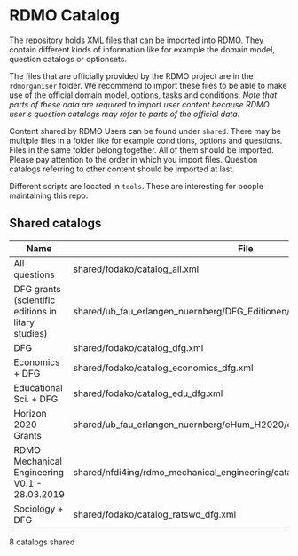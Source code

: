 # RDMO Catalog

The repository holds XML files that can be imported into RDMO. They contain different kinds of information like for example the domain model, question catalogs or optionsets.

The files that are officially provided by the RDMO project are in the `rdmorganiser` folder. We recommend to import these files to be able to make use of the official domain model, options, tasks and conditions. _Note that parts of these data are required to import user content because RDMO user's question catalogs may refer to parts of the official data_.

Content shared by RDMO Users can be found under `shared`. There may be multiple files in a folder like for example conditions, options and questions. Files in the same folder belong together. All of them should be imported. Please pay attention to the order in which you import files. Question catalogs referring to other content should be imported at last.

Different scripts are located in `tools`. These are interesting for people maintaining this repo.


## Shared catalogs

|Name|File|
|---|---|
|All questions|shared/fodako/catalog_all.xml|
|DFG grants (scientific editions in litary studies)|shared/ub_fau_erlangen_nuernberg/DFG_Editionen/DFG_editions.xml|
|DFG|shared/fodako/catalog_dfg.xml|
|Economics + DFG|shared/fodako/catalog_economics_dfg.xml|
|Educational Sci. + DFG|shared/fodako/catalog_edu_dfg.xml|
|Horizon 2020 Grants|shared/ub_fau_erlangen_nuernberg/eHum_H2020/eHum_H2020_Fragebogen.xml|
|RDMO Mechanical Engineering V0.1 - 28.03.2019|shared/nfdi4ing/rdmo_mechanical_engineering/catalog_mb_20190124.xml|
|Sociology + DFG|shared/fodako/catalog_ratswd_dfg.xml|

8 catalogs shared
